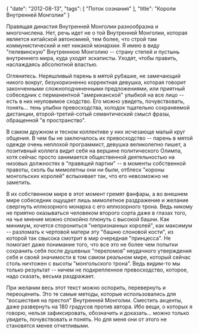 {
   "date": "2012-08-13",
   "tags": [
      "Поток сознания"
   ],
   "title": "Короли Внутренней Монголии"
}

Правящая династия Внутренней Монголии разнообразна и многочислена. Нет, речь идет не о той Внутренней Монголии, которая является китайской автономией, тем более, что строй там коммунистический и нет никакой монархии. Я имею в виду "пелевинскую" Внутреннюю Монголию -- страну степей и пустынь внутреннего мира, куда уходят эскаписты. Уходят, чтобы править, наслаждаясь абсолютной властью.

Оглянитесь. Неряшливый парень в мятой рубашке, не замечающий никого вокруг, безукоризненно корректная девушка, которая говорит законченными сложноподчиненными предложениями, или приятный собеседник с перманентной "американской" улыбкой на все лицо -- есть в них неуловимое сходство. Его можно увидеть, почувствовать, понять... тень улыбки превосходства, холодок тщательно сохраняемой дистанции, второй-третий-сотый семантический смысл фразы, обращенной "в пространство".

В самом дружном и тесном коллективе у них исчезающе малый круг общения. В чем бы не заключалось их превосходство -- парень в мятой одежде очень неплохой программист, девушка великолепно пишет, а позитивный коллега видит себя на вершине политического Олимпа, хотя сейчас просто занимается общественной деятельностью на низовых должностях в "правящей партии" -- в моменты собственной правоты, сколь бы мимолетны они ни были, отблеск "короны монгольских королей" вспыхивает так, что его невозможно не заметить.

В их собственном мире в этот момент гремят фанфары, а во внешнем мире собеседник ощущает лишь мимолетное раздражение и желание свергнуть иллюзорного монарха с его иллюзорного трона. Ведь никому не приятно оказываться человеком второго сорта даже в глазах того, на чье мнение можно спокойно плюнуть с высокой башни. Как минимум, хочется сторониться "непризнанных королей", как максимум -- разломать к чертовой матери эту "башню слоновой кости", из которой так свысока смотрит в мир очередная "принцесса". Не помогает даже понимание того, что все это не более чем попытки сохранить себя после душевных "переломов" неудачного утверждения себя и своей значимости в том самом реальном мире, который сейчас столь ничтожен с высоты "монгольского трона". Ведь видим-то мы только результат -- ничем не подкрепленное превосходство, которое, надо сказать, весьма раздражает.

При желании весь этот текст можно оспорить, перевернуть и переоценить. Это те самые методы, которые использовались для "восшествия на престол" Внутренней Монголии. Сместить акценты, даже развернуть на 180 градусов против автора. Ибо вещи, о которых я говорю, нельзя зафиксировать, обозначить и доказать... можно только увидеть, почувствовать и понять. Но для меня они от этого не становятся менее отчетливыми.
